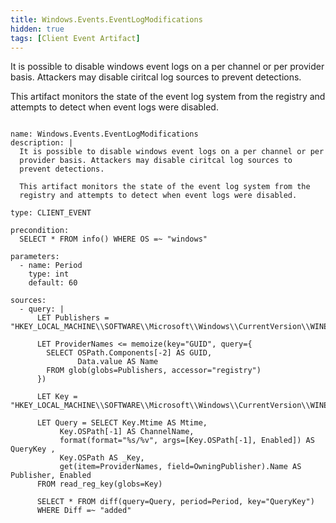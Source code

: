 ```yaml
---
title: Windows.Events.EventLogModifications
hidden: true
tags: [Client Event Artifact]
---
```


It is possible to disable windows event logs on a per channel or per
provider basis. Attackers may disable ciritcal log sources to
prevent detections.

This artifact monitors the state of the event log system from the
registry and attempts to detect when event logs were disabled.


<pre><code class="language-yaml">
name: Windows.Events.EventLogModifications
description: |
  It is possible to disable windows event logs on a per channel or per
  provider basis. Attackers may disable ciritcal log sources to
  prevent detections.

  This artifact monitors the state of the event log system from the
  registry and attempts to detect when event logs were disabled.

type: CLIENT_EVENT

precondition:
  SELECT * FROM info() WHERE OS =~ "windows"

parameters:
  - name: Period
    type: int
    default: 60

sources:
  - query: |
      LET Publishers = "HKEY_LOCAL_MACHINE\\SOFTWARE\\Microsoft\\Windows\\CurrentVersion\\WINEVT\\Publishers\\*\\@"

      LET ProviderNames &lt;= memoize(key="GUID", query={
        SELECT OSPath.Components[-2] AS GUID,
               Data.value AS Name
        FROM glob(globs=Publishers, accessor="registry")
      })

      LET Key = "HKEY_LOCAL_MACHINE\\SOFTWARE\\Microsoft\\Windows\\CurrentVersion\\WINEVT\\Channels\\*"

      LET Query = SELECT Key.Mtime AS Mtime,
           Key.OSPath[-1] AS ChannelName,
           format(format="%s/%v", args=[Key.OSPath[-1], Enabled]) AS QueryKey ,
           Key.OSPath AS _Key,
           get(item=ProviderNames, field=OwningPublisher).Name AS Publisher, Enabled
      FROM read_reg_key(globs=Key)

      SELECT * FROM diff(query=Query, period=Period, key="QueryKey")
      WHERE Diff =~ "added"

</code></pre>

